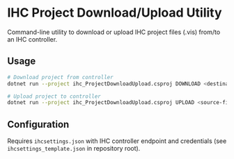 # IHC Project Download/Upload Utility

Command-line utility to download or upload IHC project files (.vis) from/to an IHC controller.

## Usage

```bash
# Download project from controller
dotnet run --project ihc_ProjectDownloadUpload.csproj DOWNLOAD <destination-file>

# Upload project to controller
dotnet run --project ihc_ProjectDownloadUpload.csproj UPLOAD <source-file>
```

## Configuration

Requires `ihcsettings.json` with IHC controller endpoint and credentials (see `ihcsettings_template.json` in repository root).
